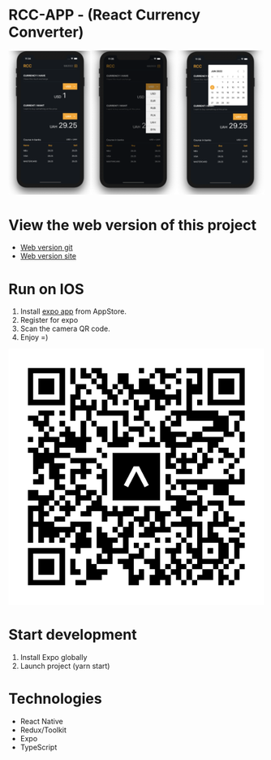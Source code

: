 # RCC-APP - (React Currency Converter)

![RCC](https://github.com/v-saichuk/rcc-app/raw/master/gitScreenshot/Screen.png)

# View the web version of this project

-   [Web version git](https://github.com/v-saichuk/rcc-web)
-   [Web version site](https://v-saichuk.github.io/rcc-web-page/)

# Run on IOS

1. Install [expo app](https://apps.apple.com/ru/app/expo-go/id982107779?platform=iphone) from AppStore.
2. Register for expo
3. Scan the camera QR code.
4. Enjoy =)

![RCC](https://github.com/v-saichuk/rcc-app/raw/master/gitScreenshot/qr.png)

# Start development

1. Install Expo globally
2. Launch project (yarn start)

# Technologies

-   React Native
-   Redux/Toolkit
-   Expo
-   TypeScript
